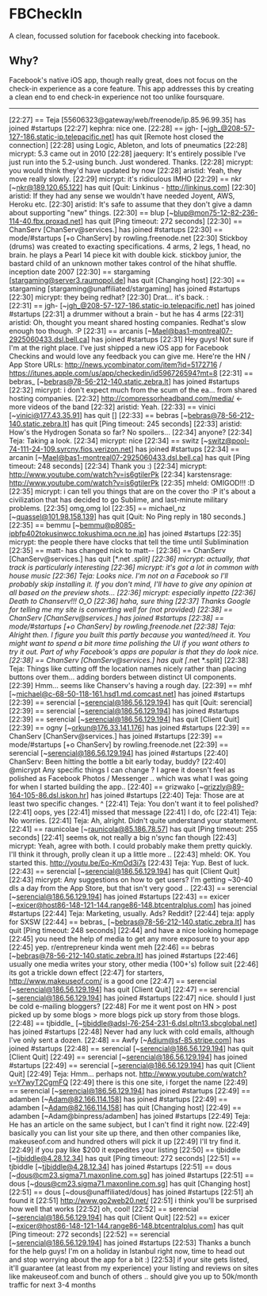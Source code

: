 FBCheckIn
=========

A clean, focussed solution for facebook checking into facebook.

Why?
---

Facebook's native iOS app, though really great, does not focus on the check-in experience as a core feature. This app addresses this by creating a clean end to end check-in experience not too unlike foursquare. 

------------------------------------------------------------------------------------------------------------------------------------------------------------------------


[22:27] == Teja [55606323@gateway/web/freenode/ip.85.96.99.35] has joined #startups
[22:27] <elkclone> kephra: nice one.
[22:28] == jgh- [~jgh_@208-57-127-186.static-ip.telepacific.net] has quit [Remote host closed the connection]
[22:28] <kephra> using Logic, Ableton, and lots of pneumatics
[22:28] <aristid> micrypt: 5.3 came out in 2010
[22:28] <micrypt> jaequery: It's entirely possible I've just run into the 5.2-using bunch. Just wondered. Thanks.
[22:28] <aristid> micrypt: you would think they'd have updated by now
[22:28] <micrypt> aristid: Yeah, they move really slowly.
[22:29] <aristid> micrypt: it's ridiculous IMHO
[22:29] == nkr [~nkr@189.120.65.122] has quit [Quit: Linkinus - http://linkinus.com]
[22:30] <micrypt> aristid: If they had any sense we wouldn't have needed Joyent, AWS, Heroku etc.
[22:30] <micrypt> aristid: It's safe to assume that they don't give a damn about supporting "new" things.
[22:30] == blup [~blup@mon75-12-82-236-114-40.fbx.proxad.net] has quit [Ping timeout: 272 seconds]
[22:30] == ChanServ [ChanServ@services.] has joined #startups
[22:30] == mode/#startups [+o ChanServ] by rowling.freenode.net
[22:30] <kephra> Stickboy (drums) was created to exacting specifications. 4 arms, 2 legs, 1 head, no brain. he plays a Pearl 14 piece kit with double kick. stickboy junior, the bastard child of an unknown mother takes control of the hihat shuffle. inception date 2007
[22:30] == stargaming [stargaming@server3.raumopol.de] has quit [Changing host]
[22:30] == stargaming [stargaming@unaffiliated/stargaming] has joined #startups
[22:30] <aristid> micrypt: they being redhat?
[22:30] <micrypt> Drat… it's back. :\
[22:31] == jgh- [~jgh_@208-57-127-186.static-ip.telepacific.net] has joined #startups
[22:31] <kephra> a drummer without a brain - but he has 4 arms
[22:31] <micrypt> aristid: Oh, thought you meant shared hosting companies. Redhat's slow enough too though. :P
[22:31] == arcanis [~Mael@bas1-montreal07-2925060433.dsl.bell.ca] has joined #startups
[22:31] <Teja> Hey guys! Not sure if I'm at the right place. I've just shipped a new iOS app for Facebook Checkins and would love any feedback you can give me. Here're the HN / App Store URLs: http://news.ycombinator.com/item?id=5172716 / https://itunes.apple.com/us/app/checkedin/id596726594?mt=8
[22:31] == bebras_ [~bebras@78-56-212-140.static.zebra.lt] has joined #startups
[22:32] <aristid> micrypt: i don't expect much from the scum of the ea... from shared hosting companies.
[22:32] <kephra> http://compressorheadband.com/media/ <- more videos of the band
[22:32] <micrypt> aristid: Yeah.
[22:33] == vinici [~vinici@177.43.35.91] has quit []
[22:33] == bebras [~bebras@78-56-212-140.static.zebra.lt] has quit [Ping timeout: 245 seconds]
[22:33] <micrypt> aristid: How's the Hydrogen Sonata so far? No spoilers…
[22:34] <Teja> anyone?
[22:34] <micrypt> Teja: Taking a look.
[22:34] <aristid> micrypt: nice
[22:34] == switz [~switz@pool-74-111-24-109.syrcny.fios.verizon.net] has joined #startups
[22:34] == arcanin [~Mael@bas1-montreal07-2925060433.dsl.bell.ca] has quit [Ping timeout: 248 seconds]
[22:34] <Teja> Thank you :)
[22:34] <mheld> micrypt: http://www.youtube.com/watch?v=is6gtilerPk
[22:34] <mheld> karstensrage: http://www.youtube.com/watch?v=is6gtilerPk
[22:35] <micrypt> mheld: OMIGOD!!! :D
[22:35] <aristid> micrypt: i can tell you things that are on the cover tho :P it's about a civilization that has decided to go Sublime, and last-minute military problems.
[22:35] <elkclone> omg,omg lol
[22:35] == michael_nz [~quassel@101.98.158.139] has quit [Quit: No Ping reply in 180 seconds.]
[22:35] == bemmu [~bemmu@p8085-ipbfp402tokusinwcc.tokushima.ocn.ne.jp] has joined #startups
[22:35] <aristid> micrypt: the people there have clocks that tell the time until Sublimination
[22:35] == matt- has changed nick to matt--
[22:36] == ChanServ [ChanServ@services.] has quit [*.net *.split]
[22:36] <mheld> micrypt: actually, that track is particularly interesting
[22:36] <mheld> micrypt: it's got a lot in common with house music
[22:36] <micrypt> Teja: Looks nice. I'm not on a Facebook so I'll probably skip installing it. If you don't mind, I'll have to give any opinion at all based on the preview shots…
[22:36] <mheld> micrypt: especially inpetto
[22:36] <micrypt> Death to Chanserv!!! O_O
[22:36] <Teja> haha, sure thing
[22:37] <bemmu> Thanks Google for telling me my site is converting well for (not provided)
[22:38] == ChanServ [ChanServ@services.] has joined #startups
[22:38] == mode/#startups [+o ChanServ] by rowling.freenode.net
[22:38] <micrypt> Teja: Alright then. I figure you built this partly because you wanted/need it. You might want to spend a bit more time polishing the UI if you want others to try it out. Part of why Facebook's apps are popular is that they do look nice.
[22:38] == ChanServ [ChanServ@services.] has quit [*.net *.split]
[22:38] <micrypt> Teja: Things like cutting off the location names nicely rather than placing buttons over them… adding borders between distinct UI components.
[22:39] <micrypt> Hmm… seems like Chanserv's having a rough day.
[22:39] == mhf [~michael@c-68-50-118-161.hsd1.md.comcast.net] has joined #startups
[22:39] == serencial [~serencial@186.56.129.194] has quit [Quit: serencial]
[22:39] == serencial [~serencial@186.56.129.194] has joined #startups
[22:39] == serencial [~serencial@186.56.129.194] has quit [Client Quit]
[22:39] == ogny [~orkun@176.33.141.176] has joined #startups
[22:39] == ChanServ [ChanServ@services.] has joined #startups
[22:39] == mode/#startups [+o ChanServ] by rowling.freenode.net
[22:39] == serencial [~serencial@186.56.129.194] has joined #startups
[22:40] <micrypt> ChanServ: Been hitting the bottle a bit early today, buddy?
[22:40] <Teja> @micrypt Any specific things I can change ? I agree it doesn't feel as polished as Facebook Photos / Messenger .. which was what I was going for when I started building the app..
[22:40] == grizwako [~grizzly@89-164-105-86.dsl.iskon.hr] has joined #startups
[22:40] <micrypt> Teja: Those are at least two specific changes. ^
[22:41] <micrypt> Teja: You don't want it to feel polished?
[22:41] <Teja> oops, yes
[22:41] <Teja> missed that message
[22:41] <Teja> I do, ofc
[22:41] <micrypt> Teja: No worries.
[22:41] <micrypt> Teja: Ah, alright. Didn't quite understand your statement.
[22:41] == raunicolae [~raunicola@85.186.78.57] has quit [Ping timeout: 255 seconds]
[22:41] <karstensrage> seems ok, not really a big n'sync fan though
[22:43] <Teja> micrypt: Yeah, agree with both. I could probably make them pretty quickly. I'll think it through, prolly clean it up a little more ..
[22:43] <micrypt> mheld: OK. You started this. http://youtu.be/Eo-KmOd3i7s
[22:43] <micrypt> Teja: Yup. Best of luck.
[22:43] == serencial [~serencial@186.56.129.194] has quit [Client Quit]
[22:43] <Teja> micrypt: Any suggestions on how to get users? I'm getting ~30-40 dls a day from the App Store, but that isn't very good ..
[22:43] == serencial [~serencial@186.56.129.194] has joined #startups
[22:43] == exicer [~exicer@host86-148-121-144.range86-148.btcentralplus.com] has joined #startups
[22:44] <micrypt> Teja: Marketing, usually. Ads? Reddit?
[22:44] <jaequery> teja: apply for SXSW
[22:44] == bebras_ [~bebras@78-56-212-140.static.zebra.lt] has quit [Ping timeout: 248 seconds]
[22:44] <jaequery> and have a nice looking homepage
[22:45] <jaequery> you need the help of media to get any more exposure to your app
[22:45] <Teja> yep. r/entrepreneur kinda went meh
[22:46] == bebras [~bebras@78-56-212-140.static.zebra.lt] has joined #startups
[22:46] <jaequery> usually one media writes your story, other media (100+'s) follow suit
[22:46] <jaequery> its got a trickle down effect
[22:47] <jaequery> for starters, http://www.makeuseof.com/ is a good one
[22:47] == serencial [~serencial@186.56.129.194] has quit [Client Quit]
[22:47] == serencial [~serencial@186.56.129.194] has joined #startups
[22:47] <Teja> nice. should I just be cold e-mailing bloggers?
[22:48] <bemmu> For me it went post on HN > post picked up by some blogs > more blogs pick up story from those blogs.
[22:48] == tjbiddle_ [~tjbiddle@adsl-76-254-231-6.dsl.pltn13.sbcglobal.net] has joined #startups
[22:48] <bemmu> Never had any luck with cold emails, although I've only sent a dozen.
[22:48] == Awfy [~Adium@sf-85.stripe.com] has joined #startups
[22:48] == serencial [~serencial@186.56.129.194] has quit [Client Quit]
[22:49] == serencial [~serencial@186.56.129.194] has joined #startups
[22:49] == serencial [~serencial@186.56.129.194] has quit [Client Quit]
[22:49] <micrypt> Teja: Hmm… perhaps not. http://www.youtube.com/watch?v=Y7wyT2CgmFQ
[22:49] <jaequery> there is this one site, i forget the name
[22:49] == serencial [~serencial@186.56.129.194] has joined #startups
[22:49] == adamben [~Adam@82.166.114.158] has joined #startups
[22:49] == adamben [~Adam@82.166.114.158] has quit [Changing host]
[22:49] == adamben [~Adam@binpress/adamben] has joined #startups
[22:49] <micrypt> Teja: He has an article on the same subject, but I can't find it right now.
[22:49] <jaequery> basically you can list your site up there, and then other companies like, makeuseof.com and hundred others will pick it up
[22:49] <Teja> I'll try find it.
[22:49] <jaequery> if you pay like $200 it expedites your listing
[22:50] == tjbiddle [~tjbiddle@4.28.12.34] has quit [Ping timeout: 272 seconds]
[22:51] == tjbiddle [~tjbiddle@4.28.12.34] has joined #startups
[22:51] == dous [~dous@cm23.sigma71.maxonline.com.sg] has joined #startups
[22:51] == dous [~dous@cm23.sigma71.maxonline.com.sg] has quit [Changing host]
[22:51] == dous [~dous@unaffiliated/dous] has joined #startups
[22:51] <jaequery> ah found it
[22:51] <jaequery> http://www.go2web20.net/
[22:51] <jaequery> i think you'll be surprised how well that works
[22:52] <Teja> oh, cool!
[22:52] == serencial [~serencial@186.56.129.194] has quit [Client Quit]
[22:52] == exicer [~exicer@host86-148-121-144.range86-148.btcentralplus.com] has quit [Ping timeout: 272 seconds]
[22:52] == serencial [~serencial@186.56.129.194] has joined #startups
[22:53] <Teja> Thanks a bunch for the help guys! I'm on a holiday in Istanbul right now, time to head out and stop worrying about the app for a bit :)
[22:53] <jaequery> if your site gets listed, it'll guarantee (at least from my experience) your listing and reviews on sites like makeuseof.com and bunch of others .. should give you up to 50k/month traffic for next 3-4 months
